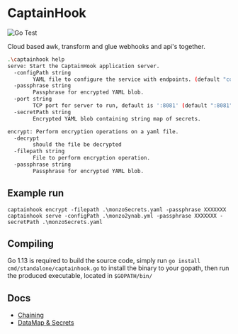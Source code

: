 # CaptainHook

![Go Test](https://github.com/cloudcaptainco/captainhook/workflows/Go%20Test/badge.svg)

Cloud based awk, transform and glue webhooks and api's together.

```bash
.\captainhook help
serve: Start the CaptainHook application server.
  -configPath string
        YAML file to configure the service with endpoints. (default "config.yml")
  -passphrase string
        Passphrase for encrypted YAML blob.
  -port string
        TCP port for server to run, default is ':8081' (default ":8081")
  -secretPath string
        Encrypted YAML blob containing string map of secrets.

encrypt: Perform encryption operations on a yaml file.
  -decrypt
        should the file be decrypted
  -filepath string
        File to perform encryption operation.
  -passphrase string
        Passphrase for encrypted YAML blob.
```

## Example run 

```
captainhook encrypt -filepath .\monzoSecrets.yaml -passphrase XXXXXXX
captainhook serve -configPath .\monzo2ynab.yml -passphrase XXXXXXX -secretPath .\monzoSecrets.yaml
```

## Compiling

Go 1.13 is required to build the source code, simply run `go install cmd/standalone/captainhook.go` to install the binary to your gopath, then run the produced executable, located in `$GOPATH/bin/`

## Docs
 
- [Chaining](docs/chaining.md)
- [DataMap & Secrets](docs/DataMap.md)
